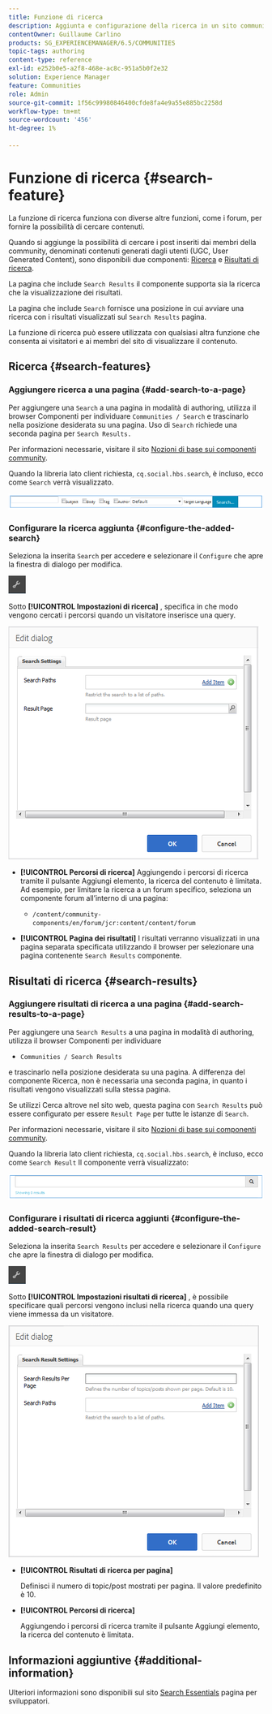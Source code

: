 ```yaml
---
title: Funzione di ricerca
description: Aggiunta e configurazione della ricerca in un sito community
contentOwner: Guillaume Carlino
products: SG_EXPERIENCEMANAGER/6.5/COMMUNITIES
topic-tags: authoring
content-type: reference
exl-id: e252b0e5-a2f8-468e-ac8c-951a5b0f2e32
solution: Experience Manager
feature: Communities
role: Admin
source-git-commit: 1f56c99980846400cfde8fa4e9a55e885bc2258d
workflow-type: tm+mt
source-wordcount: '456'
ht-degree: 1%

---
```


# Funzione di ricerca {#search-feature}

La funzione di ricerca funziona con diverse altre funzioni, come i forum, per fornire la possibilità di cercare contenuti.

Quando si aggiunge la possibilità di cercare i post inseriti dai membri della community, denominati contenuti generati dagli utenti (UGC, User Generated Content), sono disponibili due componenti: [Ricerca](#search) e [Risultati di ricerca](#search-results).

La pagina che include `Search Results` il componente supporta sia la ricerca che la visualizzazione dei risultati.

La pagina che include `Search` fornisce una posizione in cui avviare una ricerca con i risultati visualizzati sul `Search Results` pagina.

La funzione di ricerca può essere utilizzata con qualsiasi altra funzione che consenta ai visitatori e ai membri del sito di visualizzare il contenuto.

## Ricerca {#search-features}

### Aggiungere ricerca a una pagina {#add-search-to-a-page}

Per aggiungere una `Search` a una pagina in modalità di authoring, utilizza il browser Componenti per individuare `Communities / Search` e trascinarlo nella posizione desiderata su una pagina. Uso di `Search` richiede una seconda pagina per `Search Results.`

Per informazioni necessarie, visitare il sito [Nozioni di base sui componenti community](basics.md).

Quando la libreria lato client richiesta, `cq.social.hbs.search`, è incluso, ecco come `Search` verrà visualizzato.

![add-search](assets/add-search.png)

### Configurare la ricerca aggiunta {#configure-the-added-search}

Seleziona la inserita `Search` per accedere e selezionare il `Configure` che apre la finestra di dialogo per modifica.

![confondere](assets/configure-new.png)

Sotto **[!UICONTROL Impostazioni di ricerca]** , specifica in che modo vengono cercati i percorsi quando un visitatore inserisce una query.

![search-settings](assets/search-settings.png)

* **[!UICONTROL Percorsi di ricerca]**
Aggiungendo i percorsi di ricerca tramite il pulsante Aggiungi elemento, la ricerca del contenuto è limitata. Ad esempio, per limitare la ricerca a un forum specifico, seleziona un componente forum all’interno di una pagina:

   * `/content/community-components/en/forum/jcr:content/content/forum`

* **[!UICONTROL Pagina dei risultati]**
I risultati verranno visualizzati in una pagina separata specificata utilizzando il browser per selezionare una pagina contenente `Search Results` componente.

## Risultati di ricerca {#search-results}

### Aggiungere risultati di ricerca a una pagina {#add-search-results-to-a-page}

Per aggiungere una `Search Results` a una pagina in modalità di authoring, utilizza il browser Componenti per individuare

* `Communities / Search Results`

e trascinarlo nella posizione desiderata su una pagina. A differenza del componente Ricerca, non è necessaria una seconda pagina, in quanto i risultati vengono visualizzati sulla stessa pagina.

Se utilizzi Cerca altrove nel sito web, questa pagina con `Search Results` può essere configurato per essere `Result Page` per tutte le istanze di `Search`.

Per informazioni necessarie, visitare il sito [Nozioni di base sui componenti community](basics.md).

Quando la libreria lato client richiesta, `cq.social.hbs.search`, è incluso, ecco come `Search Result` Il componente verrà visualizzato:

![risultato di ricerca](assets/search-result1.png)

### Configurare i risultati di ricerca aggiunti {#configure-the-added-search-result}

Seleziona la inserita `Search Results` per accedere e selezionare il `Configure` che apre la finestra di dialogo per modifica.

![configura](assets/configure-new.png)

Sotto **[!UICONTROL Impostazioni risultati di ricerca]** , è possibile specificare quali percorsi vengono inclusi nella ricerca quando una query viene immessa da un visitatore.

![search-result-settings](assets/search-result-settings.png)

* **[!UICONTROL Risultati di ricerca per pagina]**

  Definisci il numero di topic/post mostrati per pagina. Il valore predefinito è 10.

* **[!UICONTROL Percorsi di ricerca]**

  Aggiungendo i percorsi di ricerca tramite il pulsante Aggiungi elemento, la ricerca del contenuto è limitata.

## Informazioni aggiuntive {#additional-information}

Ulteriori informazioni sono disponibili sul sito [Search Essentials](search-implementation.md) pagina per sviluppatori.
